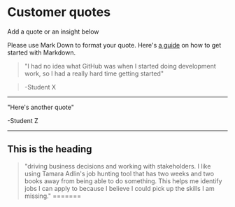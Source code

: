 # Customer quotes

Add a quote or an insight below

Please use Mark Down to format your quote. Here's [a guide](https://guides.github.com/features/mastering-markdown/) on how to get started with Markdown. 

> "I had no idea what GitHub was when I started doing development work, so I had a really hard time getting started"

> -Student X
---

"Here's another quote"

-Student Z

---
## This is the heading 

> "driving business decisions and working with stakeholders. I like using Tamara Adlin's job hunting tool that has two weeks and two books away from being able to do something. This helps me identify jobs I can apply to because I believe I could pick up the skills I am missing."
=======
